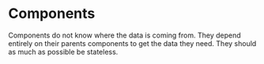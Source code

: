 Components
==========

Components do not know where the data is coming from.
They depend entirely on their parents components to get the data they need.
They should as much as possible be stateless.
